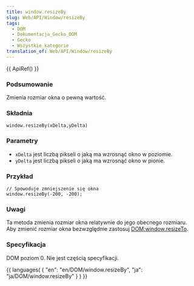 ```yaml
---
title: window.resizeBy
slug: Web/API/Window/resizeBy
tags:
  - DOM
  - Dokumentacja_Gecko_DOM
  - Gecko
  - Wszystkie_kategorie
translation_of: Web/API/Window/resizeBy
---
```

{{ ApiRef() }}

### Podsumowanie

Zmienia rozmiar okna o pewną wartość.

### Składnia

    window.resizeBy(xDelta,yDelta)

### Parametry

- `xDelta` jest liczbą pikseli o jaką ma wzrosnąć okno w poziomie.
- `yDelta` jest liczbą pikseli o jaką ma wzrosnąć okno w pionie.

### Przykład

    // Spowoduje zmniejszenie się okna
    window.resizeBy(-200, -200);

### Uwagi

Ta metoda zmienia rozmiar okna relatywnie do jego obecnego rozmiaru. Aby zmienić rozmiar okna bezwzględnie zastosuj [DOM:window.resizeTo](pl/DOM/window.resizeTo).

### Specyfikacja

DOM poziom 0. Nie jest częścią specyfikacji.



{{ languages( { "en": "en/DOM/window\.resizeBy", "ja": "ja/DOM/window\.resizeBy" } ) }}
